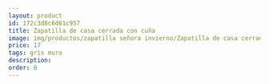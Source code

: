 ```yaml
---
layout: product
id: 172c3d8c6d61c957
title: Zapatilla de casa cerrada con cuña
image: img/productos/zapatilla señora invierno/Zapatilla de casa cerrada con cuña=17=gris muro.webp
price: 17
tags: gris muro
description: 
order: 0
---
```

